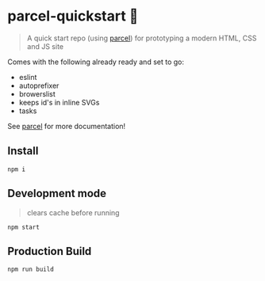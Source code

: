 # parcel-quickstart 🌟

> A quick start repo (using [parcel](https://parceljs.org/)) for prototyping a modern HTML, CSS and JS site

Comes with the following already ready and set to go:

- eslint
- autoprefixer
- browerslist
- keeps id's in inline SVGs
- tasks

See [parcel](https://parceljs.org/) for more documentation!

## Install

```
npm i
```

## Development mode

> clears cache before running

```
npm start
```

## Production Build

```
npm run build
```
